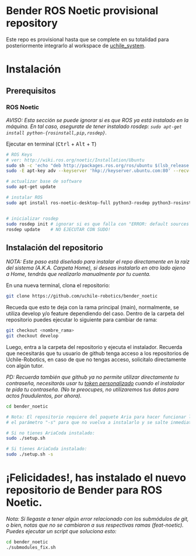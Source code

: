 # Bender ROS Noetic provisional repository
Este repo es provisional hasta que se complete en su totalidad para posteriormente integrarlo al workspace de [uchile_system](https://github.com/uchile-robotics/uchile_system/).
# Instalación
## Prerequisitos
### ROS Noetic
*AVISO: Esta sección se puede ignorar si es que ROS ya está instalado en la máquina. En tal caso, asegurate de tener instalado rosdep: `sudo apt-get install python-{rosinstall,pip,rosdep}`.*

Ejecutar en terminal (<kbd>Ctrl</kbd> + <kbd>Alt</kbd> + <kbd>T</kbd>)

```bash
# ROS Keys
# ver: http://wiki.ros.org/noetic/Installation/Ubuntu
sudo sh -c 'echo "deb http://packages.ros.org/ros/ubuntu $(lsb_release -sc) main" > /etc/apt/sources.list.d/ros-latest.list'
sudo -E apt-key adv --keyserver 'hkp://keyserver.ubuntu.com:80' --recv-key C1CF6E31E6BADE8868B172B4F42ED6FBAB17C654

# actualizar base de software
sudo apt-get update

# instalar ROS
sudo apt install ros-noetic-desktop-full python3-rosdep python3-rosinstall python3-rosinstall-generator python3-wstool build-essential


# inicializar rosdep
sudo rosdep init # ignorar si es que falla con "ERROR: default sources list file already exists:..."
rosdep update    # NO EJECUTAR CON SUDO!
```

## Instalación del repositorio
*NOTA: Este paso está diseñado para instalar el repo directamente en la raíz del sistema (A.K.A. Carpeta Home), si deseas instalarlo en otro lado ajeno a Home, tendrás que realizarlo manualmente por tu cuenta.*

En una nueva terminal, clona el repositorio:
```bash
git clone https://github.com/uchile-robotics/bender_noetic
```

Recueda que esto te deja con la rama principal (main), normalmente, se utiliza develop y/o feature dependiendo del caso. Dentro de la carpeta del repositorio puedes ejecutar lo siguiente para cambiar de rama:
```bash
git checkout <nombre_rama>
git checkout develop
```

Luego, entra a la carpeta del repositorio y ejecuta el instalador. Recuerda que necesitarás que tu usuario de github tenga acceso a los repositorios de Uchile-Robotics, en caso de que no tengas acceso, solicitalo directamente con algún tutor.

*PD: Recuerda también que github ya no permite utilizar directamente tu contraseña, necesitarás usar tu [token personalizado](https://github.com/settings/tokens) cuando el instalador te pida tu contraseña. (No te preocupes, no utilizaremos tus datos para actos fraudulentos, por ahora).*
```bash
cd bender_noetic

# Nota: El repositorio requiere del paquete Aria para hacer funcionar la base de Bender, en el caso que ya tengas instalado Aria o AriaCoda debes utilizar
# el parámetro "-s" para que no vuelva a instalarlo y se salte inmediatamente a la instalación de dependencias.

# Si no tienes AriaCoda instalado:
sudo ./setup.sh

# Si tienes AriaCoda instalado:
sudo ./setup.sh -s
```

# ¡Felicidades!, has instalado el nuevo repositorio de Bender para ROS Noetic.
*Nota: Si llegaste a tener algún error relacionado con los submódulos de git, o bien, notas que no se cambiaron a sus respectivas ramas (feat-noetic). Puedes ejecutar un script que soluciona esto:*

```bash
cd bender_noetic
./submodules_fix.sh
```